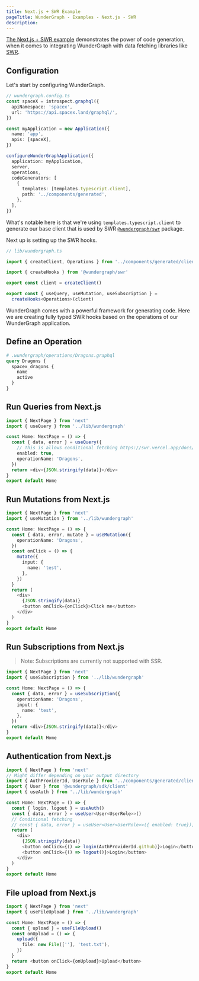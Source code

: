 ```yaml
---
title: Next.js + SWR Example
pageTitle: WunderGraph - Examples - Next.js - SWR
description:
---
```


[The Next.js + SWR example](https://github.com/wundergraph/wundergraph/tree/main/examples/nextjs-swr) demonstrates the power of
code generation,
when it comes to integrating WunderGraph with data fetching libraries like [SWR](https://swr.vercel.app/).

## Configuration

Let's start by configuring WunderGraph.

```typescript
// wundergraph.config.ts
const spaceX = introspect.graphql({
  apiNamespace: 'spacex',
  url: 'https://api.spacex.land/graphql/',
})

const myApplication = new Application({
  name: 'app',
  apis: [spaceX],
})

configureWunderGraphApplication({
  application: myApplication,
  server,
  operations,
  codeGenerators: [
    {
      templates: [templates.typescript.client],
      path: '../components/generated',
    },
  ],
})
```

What's notable here is that we're using `templates.typescript.client` to generate our base client that is used by SWR [`@wundergraph/swr`](https://github.com/wundergraph/wundergraph/tree/main/packages/swr) package.

Next up is setting up the SWR hooks.

```ts
// lib/wundergraph.ts

import { createClient, Operations } from '../components/generated/client'

import { createHooks } from '@wundergraph/swr'

export const client = createClient()

export const { useQuery, useMutation, useSubscription } =
  createHooks<Operations>(client)
```

WunderGraph comes with a powerful framework for generating code.
Here we are creating fully typed SWR hooks based on the operations of our WunderGraph application.

## Define an Operation

```graphql
# .wundergraph/operations/Dragons.graphql
query Dragons {
  spacex_dragons {
    name
    active
  }
}
```

## Run Queries from Next.js

```typescript
import { NextPage } from 'next'
import { useQuery } from '../lib/wundergraph'

const Home: NextPage = () => {
  const { data, error } = useQuery({
    // This is allows conditional fetching https://swr.vercel.app/docs/conditional-fetching
    enabled: true,
    operationName: 'Dragons',
  })
  return <div>{JSON.stringify(data)}</div>
}
export default Home
```

## Run Mutations from Next.js

```typescript
import { NextPage } from 'next'
import { useMutation } from '../lib/wundergraph'

const Home: NextPage = () => {
  const { data, error, mutate } = useMutation({
    operationName: 'Dragons',
  })
  const onClick = () => {
    mutate({
      input: {
        name: 'test',
      },
    })
  }
  return (
    <div>
      {JSON.stringify(data)}
      <button onClick={onClick}>Click me</button>
    </div>
  )
}
export default Home
```

## Run Subscriptions from Next.js

> Note: Subscriptions are currently not supported with SSR.

```typescript
import { NextPage } from 'next'
import { useSubscription } from '../lib/wundergraph'

const Home: NextPage = () => {
  const { data, error } = useSubscription({
    operationName: 'Dragons',
    input: {
      name: 'test',
    },
  })
  return <div>{JSON.stringify(data)}</div>
}
export default Home
```

## Authentication from Next.js

```typescript
import { NextPage } from 'next'
// Might differ depending on your output directory
import { AuthProviderId, UserRole } from '../components/generated/client'
import { User } from '@wundergraph/sdk/client'
import { useAuth } from '../lib/wundergraph'

const Home: NextPage = () => {
  const { login, logout } = useAuth()
  const { data, error } = useUser<User<UserRole>>()
  // Conditional fetching
  // const { data, error } = useUser<User<UserRole>>({ enabled: true});
  return (
    <div>
      {JSON.stringify(data)}
      <button onClick={() => login(AuthProviderId.github)}>Login</button>
      <button onClick={() => logout()}>Login</button>
    </div>
  )
}
export default Home
```

## File upload from Next.js

```typescript
import { NextPage } from 'next'
import { useFileUpload } from '../lib/wundergraph'

const Home: NextPage = () => {
  const { upload } = useFileUpload()
  const onUpload = () => {
    upload({
      file: new File([''], 'test.txt'),
    })
  }
  return <button onClick={onUpload}>Upload</button>
}
export default Home
```
